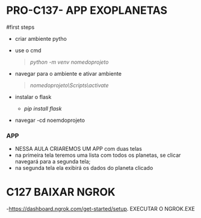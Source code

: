 # PRO-C137- APP EXOPLANETAS
#first steps
 - criar ambiente pytho
  - use o cmd
    > *python -m venv nomedoprojeto*

 - navegar para o ambiente e  ativar ambiente
   
    > *nomedoprojeto\Scripts\activate*

- instalar o flask
    - *pip install flask*
- navegar
    -cd noemdoprojeto

### APP
- NESSA AULA CRIAREMOS UM APP com duas telas
 - na primeira tela teremos uma lista com todos os planetas, se clicar navegará para a segunda tela;
 - na segunda tela ela exibirá os dados do planeta clicado

# C127 BAIXAR NGROK
-https://dashboard.ngrok.com/get-started/setup.
EXECUTAR O NGROK.EXE
